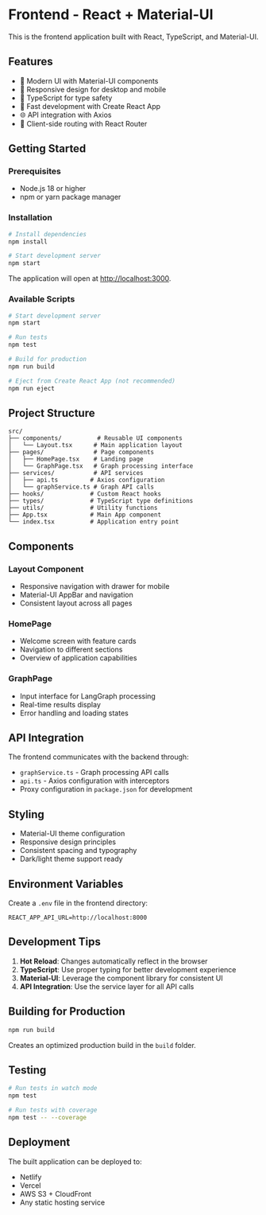 # Frontend - React + Material-UI

This is the frontend application built with React, TypeScript, and Material-UI.

## Features

- 🎨 Modern UI with Material-UI components
- 📱 Responsive design for desktop and mobile
- 🔧 TypeScript for type safety
- 🚀 Fast development with Create React App
- 🌐 API integration with Axios
- 🧭 Client-side routing with React Router

## Getting Started

### Prerequisites

- Node.js 18 or higher
- npm or yarn package manager

### Installation

```bash
# Install dependencies
npm install

# Start development server
npm start
```

The application will open at [http://localhost:3000](http://localhost:3000).

### Available Scripts

```bash
# Start development server
npm start

# Run tests
npm test

# Build for production
npm run build

# Eject from Create React App (not recommended)
npm run eject
```

## Project Structure

```
src/
├── components/          # Reusable UI components
│   └── Layout.tsx      # Main application layout
├── pages/              # Page components
│   ├── HomePage.tsx    # Landing page
│   └── GraphPage.tsx   # Graph processing interface
├── services/           # API services
│   ├── api.ts         # Axios configuration
│   └── graphService.ts # Graph API calls
├── hooks/             # Custom React hooks
├── types/             # TypeScript type definitions
├── utils/             # Utility functions
├── App.tsx            # Main App component
└── index.tsx          # Application entry point
```

## Components

### Layout Component
- Responsive navigation with drawer for mobile
- Material-UI AppBar and navigation
- Consistent layout across all pages

### HomePage
- Welcome screen with feature cards
- Navigation to different sections
- Overview of application capabilities

### GraphPage
- Input interface for LangGraph processing
- Real-time results display
- Error handling and loading states

## API Integration

The frontend communicates with the backend through:

- `graphService.ts` - Graph processing API calls
- `api.ts` - Axios configuration with interceptors
- Proxy configuration in `package.json` for development

## Styling

- Material-UI theme configuration
- Responsive design principles
- Consistent spacing and typography
- Dark/light theme support ready

## Environment Variables

Create a `.env` file in the frontend directory:

```env
REACT_APP_API_URL=http://localhost:8000
```

## Development Tips

1. **Hot Reload**: Changes automatically reflect in the browser
2. **TypeScript**: Use proper typing for better development experience
3. **Material-UI**: Leverage the component library for consistent UI
4. **API Integration**: Use the service layer for all API calls

## Building for Production

```bash
npm run build
```

Creates an optimized production build in the `build` folder.

## Testing

```bash
# Run tests in watch mode
npm test

# Run tests with coverage
npm test -- --coverage
```

## Deployment

The built application can be deployed to:
- Netlify
- Vercel
- AWS S3 + CloudFront
- Any static hosting service